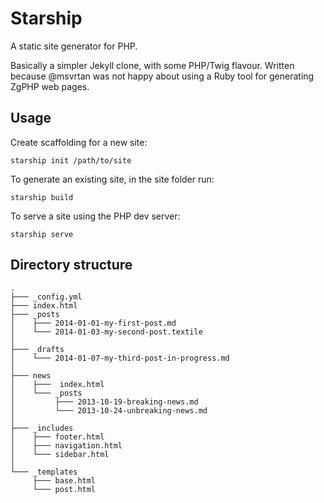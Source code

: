 Starship
========

A static site generator for PHP.

Basically a simpler Jekyll clone, with some PHP/Twig flavour. Written because
@msvrtan was not happy about using a Ruby tool for generating ZgPHP web pages.

Usage
-----

Create scaffolding for a new site:
```
starship init /path/to/site
```

To generate an existing site, in the site folder run:
```
starship build
```

To serve a site using the PHP dev server:
```
starship serve
```

Directory structure
-------------------

```
.
├─── _config.yml
├─── index.html
├─── _posts
│    ├─── 2014-01-01-my-first-post.md
│    └─── 2014-01-03-my-second-post.textile
│
├─── _drafts
│    └─── 2014-01-07-my-third-post-in-progress.md
│
├─── news
│    ├───  index.html
│    └─── _posts
│         ├─── 2013-10-19-breaking-news.md
│         └─── 2013-10-24-unbreaking-news.md
│
├─── _includes
│    ├─── footer.html
│    ├─── navigation.html
│    └─── sidebar.html
│
└─── _templates
     ├─── base.html
     └─── post.html
```
